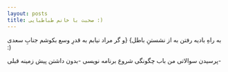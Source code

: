 ```yaml
---
layout: posts
title: صحبت با خانم طباطبایی :)
---
```



به راهِ بادیه رفتن به از نشستنِ باطل} 
{و گر مراد نیابم به قدرِ وسع بکوشم
جنابِ سعدی :)

پرسیدن سوالاتی من باب چگونگی شروع برنامه نویسی
-بدون داشتن پیش زمینه قبلی-